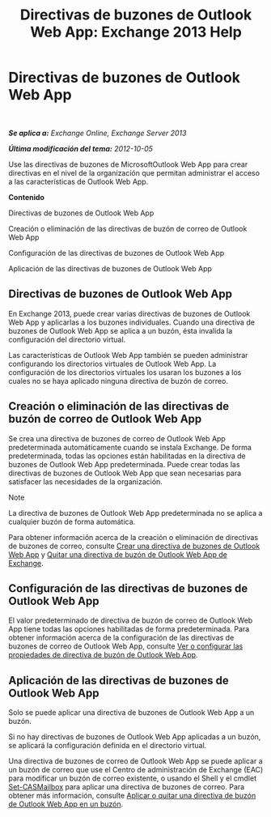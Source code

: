 ﻿---
title: 'Directivas de buzones de Outlook Web App: Exchange 2013 Help'
TOCTitle: Directivas de buzones de Outlook Web App
ms:assetid: 213b8b7a-1c29-49ee-8c98-d0364ddf4f9d
ms:mtpsurl: https://technet.microsoft.com/es-es/library/Dd335142(v=EXCHG.150)
ms:contentKeyID: 49895516
ms.date: 04/23/2018
mtps_version: v=EXCHG.150
ms.translationtype: HT
---

# Directivas de buzones de Outlook Web App

 

_**Se aplica a:** Exchange Online, Exchange Server 2013_

_**Última modificación del tema:** 2012-10-05_

Use las directivas de buzones de MicrosoftOutlook Web App para crear directivas en el nivel de la organización que permitan administrar el acceso a las características de Outlook Web App.

**Contenido**

Directivas de buzones de Outlook Web App

Creación o eliminación de las directivas de buzón de correo de Outlook Web App

Configuración de las directivas de buzones de Outlook Web App

Aplicación de las directivas de buzones de Outlook Web App

## Directivas de buzones de Outlook Web App

En Exchange 2013, puede crear varias directivas de buzones de Outlook Web App y aplicarlas a los buzones individuales. Cuando una directiva de buzones de Outlook Web App se aplica a un buzón, ésta invalida la configuración del directorio virtual.

Las características de Outlook Web App también se pueden administrar configurando los directorios virtuales de Outlook Web App. La configuración de los directorios virtuales los usaran los buzones a los cuales no se haya aplicado ninguna directiva de buzón de correo.

## Creación o eliminación de las directivas de buzón de correo de Outlook Web App

Se crea una directiva de buzones de correo de Outlook Web App predeterminada automáticamente cuando se instala Exchange. De forma predeterminada, todas las opciones están habilitadas en la directiva de buzones de Outlook Web App predeterminada. Puede crear todas las directivas de buzones de Outlook Web App que sean necesarias para satisfacer las necesidades de la organización.


> [!NOTE]
> La directiva de buzones de Outlook Web App predeterminada no se aplica a cualquier buzón de forma automática.



Para obtener información acerca de la creación o eliminación de directivas de buzones de correo, consulte [Crear una directiva de buzones de Outlook Web App](https://docs.microsoft.com/es-es/exchange/clients-and-mobile-in-exchange-online/outlook-on-the-web/create-outlook-web-app-mailbox-policy) y [Quitar una directiva de buzón de Outlook Web App de Exchange](https://docs.microsoft.com/es-es/exchange/clients-and-mobile-in-exchange-online/outlook-on-the-web/remove-outlook-web-app-mailbox-policy).

## Configuración de las directivas de buzones de Outlook Web App

El valor predeterminado de directiva de buzón de correo de Outlook Web App tiene todas las opciones habilitadas de forma predeterminada. Para obtener información acerca de la configuración de las directivas de buzones de correo de Outlook Web App, consulte [Ver o configurar las propiedades de directiva de buzón de Outlook Web App](https://docs.microsoft.com/es-es/exchange/clients-and-mobile-in-exchange-online/outlook-on-the-web/configure-outlook-web-app-mailbox-policy-properties).

## Aplicación de las directivas de buzones de Outlook Web App

Solo se puede aplicar una directiva de buzones de Outlook Web App a un buzón.

Si no hay directivas de buzones de Outlook Web App aplicadas a un buzón, se aplicará la configuración definida en el directorio virtual.

Una directiva de buzones de correo de Outlook Web App se puede aplicar a un buzón de correo que use el Centro de administración de Exchange (EAC) para modificar un buzón de correo existente, o usando el Shell y el cmdlet [Set-CASMailbox](https://technet.microsoft.com/es-es/library/bb125264\(v=exchg.150\)) para aplicar una directiva de buzones de correo. Para obtener más información, consulte [Aplicar o quitar una directiva de buzón de Outlook Web App en un buzón](apply-or-remove-an-outlook-web-app-mailbox-policy-on-a-mailbox-exchange-2013-help.md).

